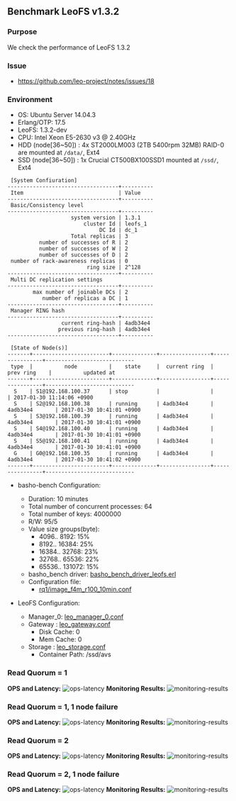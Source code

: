## Benchmark LeoFS v1.3.2

### Purpose
We check the performance of LeoFS 1.3.2

### Issue
* https://github.com/leo-project/notes/issues/18

### Environment

* OS: Ubuntu Server 14.04.3
* Erlang/OTP: 17.5
* LeoFS: 1.3.2-dev
* CPU: Intel Xeon E5-2630 v3 @ 2.40GHz
* HDD (node[36~50]) : 4x ST2000LM003 (2TB 5400rpm 32MB) RAID-0 are mounted at `/data/`, Ext4
* SSD (node[36~50]) : 1x Crucial CT500BX100SSD1 mounted at `/ssd/`, Ext4

```
 [System Confiuration]
-----------------------------------+----------
 Item                              | Value
-----------------------------------+----------
 Basic/Consistency level
-----------------------------------+----------
                    system version | 1.3.1
                        cluster Id | leofs_1
                             DC Id | dc_1
                    Total replicas | 3
          number of successes of R | 2
          number of successes of W | 2
          number of successes of D | 2
 number of rack-awareness replicas | 0
                         ring size | 2^128
-----------------------------------+----------
 Multi DC replication settings
-----------------------------------+----------
        max number of joinable DCs | 2
           number of replicas a DC | 1
-----------------------------------+----------
 Manager RING hash
-----------------------------------+----------
                 current ring-hash | 4adb34e4
                previous ring-hash | 4adb34e4
-----------------------------------+----------

 [State of Node(s)]
-------+------------------------+--------------+----------------+----------------+----------------------------
 type  |          node          |    state     |  current ring  |   prev ring    |          updated at
-------+------------------------+--------------+----------------+----------------+----------------------------
  S    | S1@192.168.100.37      | stop         |                |                | 2017-01-30 11:14:06 +0900
  S    | S2@192.168.100.38      | running      | 4adb34e4       | 4adb34e4       | 2017-01-30 10:41:01 +0900
  S    | S3@192.168.100.39      | running      | 4adb34e4       | 4adb34e4       | 2017-01-30 10:41:01 +0900
  S    | S4@192.168.100.40      | running      | 4adb34e4       | 4adb34e4       | 2017-01-30 10:41:01 +0900
  S    | S5@192.168.100.41      | running      | 4adb34e4       | 4adb34e4       | 2017-01-30 10:41:01 +0900
  G    | G0@192.168.100.35      | running      | 4adb34e4       | 4adb34e4       | 2017-01-30 10:41:02 +0900
-------+------------------------+--------------+----------------+----------------+----------------------------

```

* basho-bench Configuration:
    * Duration: 10 minutes
    * Total number of concurrent processes: 64
    * Total number of keys: 4000000
    * R/W: 95/5
    * Value size groups(byte):
        *    4096..   8192: 15%
        *    8192..  16384: 25%
        *   16384..  32768: 23%
        *   32768..  65536: 22%
        *   65536.. 131072: 15%
    * basho_bench driver: [basho_bench_driver_leofs.erl](https://github.com/leo-project/basho_bench/blob/1.4/src/basho_bench_driver_leofs.erl)
    * Configuration file: 
        * [rq1/image_f4m_r100_10min.conf](image_f4m_r100_10min.conf)

* LeoFS Configuration:
    * Manager_0: [leo_manager_0.conf](conf/G0/leo_manager.conf)
    * Gateway  : [leo_gateway.conf](conf/G0/leo_gateway.conf)
        * Disk Cache: 0
        * Mem Cache:  0
    * Storage  : [leo_storage.conf](conf/S0/leo_storage.conf)
        * Container Path: /ssd/avs

### Read Quorum = 1
**OPS and Latency:**
![ops-latency](rq1/summary.png)
**Monitoring Results:**
![monitoring-results](rq1/grafana.png)

### Read Quorum = 1, 1 node failure
**OPS and Latency:**
![ops-latency](rq1_down1/summary.png)
**Monitoring Results:**
![monitoring-results](rq1_down1/grafana.png)

### Read Quorum = 2
**OPS and Latency:**
![ops-latency](rq2/summary.png)
**Monitoring Results:**
![monitoring-results](rq2/grafana.png)

### Read Quorum = 2, 1 node failure
**OPS and Latency:**
![ops-latency](rq2_down1/summary.png)
**Monitoring Results:**
![monitoring-results](rq2_down1/grafana.png)

